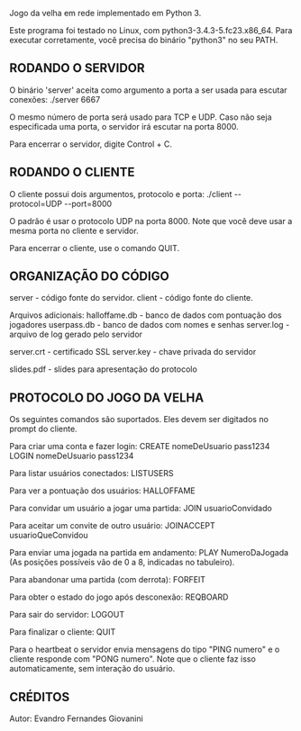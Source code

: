 
  Jogo da velha em rede implementado em Python 3.

  Este programa foi testado no Linux, com python3-3.4.3-5.fc23.x86_64.
Para executar corretamente, você precisa do binário "python3" no seu PATH.


RODANDO O SERVIDOR
------------------
  O binário 'server' aceita como argumento a porta a ser usada para escutar conexões:
 ./server 6667

  O mesmo número de porta será usado para TCP e UDP. Caso não seja especificada uma porta, o servidor irá escutar na porta 8000.

  Para encerrar o servidor, digite Control + C.

RODANDO O CLIENTE
-----------------
  O cliente possui dois argumentos, protocolo e porta:
 ./client --protocol=UDP --port=8000

  O padrão é usar o protocolo UDP na porta 8000.
  Note que você deve usar a mesma porta no cliente e servidor.

  Para encerrar o cliente, use o comando QUIT.

ORGANIZAÇÃO DO CÓDIGO
---------------------
server - código fonte do servidor.
client - código fonte do cliente.

 Arquivos adicionais:
halloffame.db - banco de dados com pontuação dos jogadores
userpass.db - banco de dados com nomes e senhas
server.log - arquivo de log gerado pelo servidor

server.crt - certificado SSL
server.key - chave privada do servidor

slides.pdf - slides para apresentação do protocolo


PROTOCOLO DO JOGO DA VELHA
--------------------------
  Os seguintes comandos são suportados. Eles devem ser digitados no prompt do cliente.

  Para criar uma conta e fazer login:
CREATE nomeDeUsuario pass1234
LOGIN nomeDeUsuario pass1234

  Para listar usuários conectados:
LISTUSERS

  Para ver a pontuação dos usuários:
HALLOFFAME

  Para convidar um usuário a jogar uma partida:
JOIN usuarioConvidado

  Para aceitar um convite de outro usuário:
JOINACCEPT usuarioQueConvidou

  Para enviar uma jogada na partida em andamento:
PLAY NumeroDaJogada
(As posições possíveis vão de 0 a 8, indicadas no tabuleiro).

  Para abandonar uma partida (com derrota):
FORFEIT

  Para obter o estado do jogo após desconexão:
REQBOARD

  Para sair do servidor:
LOGOUT

  Para finalizar o cliente:
QUIT

  Para o heartbeat o servidor envia mensagens do tipo "PING numero" e o cliente responde com "PONG numero". Note que o cliente faz isso automaticamente, sem interação do usuário.


CRÉDITOS
--------
Autor: Evandro Fernandes Giovanini

